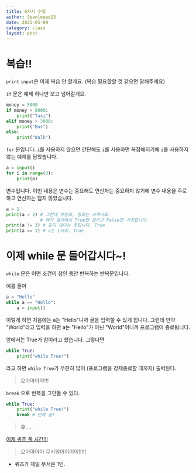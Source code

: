 ```yaml
---
title: 6차시 수업
author: Seanleeee13
date: 2025-05-09
category: class
layout: post
---
```


# 복습!! 

`print` `input`은 이제 복습 안 할게요. (복습 필요할할 것 같으면 말해주세요)

`if` 문은 예제 하나만 보고 넘어갈게요.

```python
money = 5000
if money > 8000:
    print("Taxi")
elif money > 3000:
    print("Bus")
else:
    print("Walk")
```

`for` 문입니다. `i`를 사용하지 않으면 간단해도 `i`를 사용하면 복잡해지기에 `i`를 사용하지 않는 예제를 담았습니다.

```python
a = input()
for i in range(3):
    print(a)
```

변수입니다. 이번 내용은 변수는 중요해도 연산자는 중요하지 않기에 변수 내용을 주로 하고 연산자는 담지 않았습니다.

```python
a = 1
print(a > 2) # 그런데 부등호, 등호는 쓰여서요.
             # 여기 결과에서 True면 참이고 False면 거짓입니다.
print(a != 3) # 같지 않다는 뜻입니다. True
print(a == 1) # a는 1이죠. True
```

# 이제 while 문 들어갑시다~!

`while` 문은 어떤 조건이 참인 동안 반복하는 반복문입니다.

예를 들어

```python
a = "Hello"
while a == "Hello":
    a = input()
```

이렇게 하면 처음에는 a는 "Hello"니까 글을 입력할 수 있게 됩니다. 그런데 만약 "World"라고 입력을 하면 a는 "Hello"가 아닌 "World"이니까 프로그램이 종료됩니다.

앞에서는 True가 참이라고 했습니다. 그렇다면

```python
while True:
    print("while True!")
```

라고 하면 `while True`가 무한히 많이 (프로그램을 강제종료할 때까지) 출력된다.

> 으아아아악!!!

`break` 으로 반복을 그만둘 수 있다.

```python
while True:
    print("while True!")
    break # 반복 끝!
```

> 휴.....

[이제 퀴즈 풀 시간!!!](https://docs.google.com/forms/d/e/1FAIpQLScWRlF4rbHRfHBjDOj8ltCX8zUqce_Y_obZGUG3aSdl6esrng/viewform?usp=dialog)

> 으아아아아 무서워어어어어!!!!!

- 퀴즈가 제일 무서운 1인.
